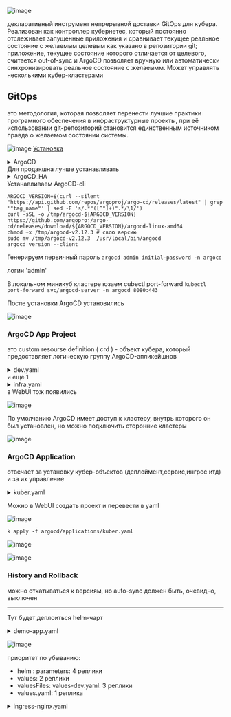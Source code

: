![image](https://github.com/user-attachments/assets/e9304b5f-817b-402c-98f5-4dac232f5163)

декларативный инструмент непрерывной доставки GitOps для кубера. Реализован как контроллер кубернетес, который постоянно отслеживает запущенные приложения и сравнивает текущее реальное состояние с желаемым целевым как указано в репозитории git; приложение, текущее состояние которого отличается от целевого, считается out-of-sync и ArgoCD позволяет вручную или автоматически синхронизировать реальное состояние с желаеымм. Может управлять несколькими кубер-кластерами
## GitOps
это методология, которая позволяет перенести лучшие практики програмного обеспечения в инфраструктурные проекты, при её использовании git-репозиторий становится единственным источником правда о желаемом состоянии системы.

![image](https://github.com/user-attachments/assets/5767e7cd-4fb8-4738-b338-676f3400f934)
[Установка](https://argo-cd.readthedocs.io/en/stable/getting_started/)
<details> <summary>ArgoCD</summary>

```
kubectl create namespace argocd
kubectl apply -n argocd -f https://raw.githubusercontent.com/argoproj/argo-cd/stable/manifests/install.yaml
```
</details>
Для продакшна лучше устанавливать
<details> <summary>ArgoCD_HA</summary>

```
kubectl create namespace argocd
kubectl apply -n argocd -f https://raw.githubusercontent.com/argoproj/argo-cd/v2.12.3/manifests/ha/install.yaml
```
</details>
Устанавливаем ArgoCD-cli

```
ARGOCD_VERSION=$(curl --silent "https://api.github.com/repos/argoproj/argo-cd/releases/latest" | grep '"tag_name"' | sed -E 's/.*"([^"]+)".*/\1/')
curl -sSL -o /tmp/argocd-${ARGOCD_VERSION} https://github.com/argoproj/argo-cd/releases/download/${ARGOCD_VERSION}/argocd-linux-amd64
chmod +x /tmp/argocd-v2.12.3 # свою версию
sudo mv /tmp/argocd-v2.12.3  /usr/local/bin/argocd 
argocd version --client
```
Генерируем первичный пароль ```argocd admin initial-password -n argocd```

логин 'admin'

В локальном миникуб кластере юзаем cubectl port-forward ```kubectl port-forward svc/argocd-server -n argocd 8080:443```

После установки ArgoCD установились 

![image](https://github.com/user-attachments/assets/337619ee-8241-4f03-bb3f-53d35d63faff)

### ArgoCD App Project 
это custom resourse definition ( crd ) - объект кубера, который предоставляет логическую группу ArgoCD-апликейшнов 

<details> <summary>dev.yaml</summary>

```
apiVersion: argoproj.io/v1alpha1
kind: AppProject
metadata:
  name: development
  namespace: argocd
  finalizers:      # Нужен для того,чтобы убедиться, что проект не будет удалён пока к нему приатачены ArgoCD приложения
    - resources-finalizer.argocd.argoproj.io
spec:
  description: Project containing development environment services
  sourceRepos:   # ссылка на репозитории, из которых приложения в рамках проекта, могут извлекать манифесты, чарт-файлы итд
    - '*'        # любой репозиторий
  destinations:       # ссылки на namespaces и кластера, в которые ArgoCD приложения могут деплоить кубер-ресурсы
    - namespace: '*'  # так же, любой namespace( если указать, к примеру 'dota', то апликейшены смогли бы деплоить только туда )
      server: '*'
  clusterResourceWhitelist:   # какие объекты кластерного уровня могут устанавливать ArgoCD апликейшены в рамках проекта
    - group: '*' 
      kind: '*'
```
</details>
и еще 1
<details> <summary>infra.yaml</summary>

```
apiVersion: argoproj.io/v1alpha1
kind: AppProject
metadata:
  name: infrastructure
  namespace: argocd
  # Finalizer that ensures that project is not deleted until it is not referenced by any application
  finalizers:
    - resources-finalizer.argocd.argoproj.io
spec:
  description: Project with infrastructure related applications
  sourceRepos:
    - '*'
  destinations:
    - namespace: '*'
      server: '*'
  clusterResourceWhitelist:
    - group: '*'
      kind: '*'
```
</details>
в WebUI тож появились 

![image](https://github.com/user-attachments/assets/34d833ec-95a0-4781-9a1f-90012a155ce0)

По умолчанию ArgoCD имеет доступ к кластеру, внутрь которого он был установлен, но можно подключить сторонние кластеры

![image](https://github.com/user-attachments/assets/5a609ce3-708d-4a00-998c-e5380a2e273c)

### ArgoCD Application
отвечает за установку кубер-объектов (деплоймент,сервис,ингрес итд) и за их управление

<details> <summary>kuber.yaml</summary>

```
apiVersion: argoproj.io/v1alpha1
kind: Application
metadata:
  name: kuber
  namespace: argocd
  finalizers:   # нужен для того, чтобы ресурсы(деплой,сервисы итд) удалялись вместе с апликейшенами, остаётся только namespace
    - resources-finalizer.argocd.argoproj.io
spec:
  project: development     # должен совпадать с тем,что в dev.yaml, ну всм что будем деплоить в итоге

  source:   # из какого репозитория брать исходный код 
    repoURL: https://github.com/Wireflex/Kubernetes.git  # Can point to either a Helm chart repo or a git repo.
    targetRevision: main  # For Helm, this refers to the chart version.
    path: ArgoCD/dev/kuber  # This has no meaning for Helm charts pulled directly from a Helm repo instead of git.

  destination:    # куда деплоим (у нас только 1 дефолтный)
    server: https://kubernetes.default.svc
    namespace: kuber    # этого намспейса пока нет, но ниже в CreateNamespace создадим

  syncPolicy:    # используется для автоматического обнаружния коммитов ArgoCD, будет чекать каждые 3 минуты
    automated: # можно указать manual и тогда вручную нужно будет начинать CD
      prune: true # нужно для того, чтобы ArgoCD мог автоматически удалять те ресурсы, которых уже не существует в гит-репозитории
      selfHeal: true # нужно для того, чтобы предотвратить какие-либо отклонения в кубер-кластере от состояниа на гитхабе, то есть если удалить деплоймент - ArgoCD его восстановит
    syncOptions:     # Sync options which modifies sync behavior
    - CreateNamespace=true # Namespace Auto-Creation ensures that namespace specified as the application destination exists in the destination cluster.
```
</details>

Можно в WebUI создать проект и перевести в yaml

![image](https://github.com/user-attachments/assets/19d9b010-5ca3-4665-9b3b-5774284b5ca9)

```k apply -f argocd/applications/kuber.yaml```

![image](https://github.com/user-attachments/assets/3ae0bf5a-22c6-41d9-a009-573318a5507a)

![image](https://github.com/user-attachments/assets/1be77258-54ac-471e-8916-e758460e820f)

### History and Rollback

можно откатываться к версиям, но auto-sync должен быть, очевидно, выключен

---

Тут будет деплоиться helm-чарт
<details> <summary>demo-app.yaml</summary>

```
apiVersion: argoproj.io/v1alpha1
kind: Application
metadata:
  name: demo-app
  namespace: argocd
  finalizers:
    - resources-finalizer.argocd.argoproj.io
spec:
  project: default

  source:
    repoURL: https://github.com/bakavets/k8s-lessons.git
    targetRevision: master
    path: lesson-30/charts/demo   # уже другая директория
    # https://github.com/bakavets/k8s-lessons/blob/master/lesson-30/charts/demo/values-dev.yaml

    helm:
      # Extra parameters to set (same as setting through values.yaml, but these take precedence)
      parameters:
      - name: "service.port"
        value: "8082"
      # - name: "replicaCount"
      #   value: "4"

      # Helm values files for overriding values in the helm chart
      # The path is relative to the spec.source.path directory defined above
      valueFiles:
      - values-dev.yaml

      # Values file as block file
      values: |
        # replicaCount: 2
        serviceAccount:
          create: true
          annotations:
            demo/role: demo-annotation
          name: sa-custom-name

  # Destination cluster and namespace to deploy the application
  destination:
    server: https://kubernetes.default.svc
    namespace: demo

  # Sync policy
  syncPolicy:
    automated:
      prune: true
      selfHeal: true
    syncOptions:
    - CreateNamespace=true
```
</details>

![image](https://github.com/user-attachments/assets/c4959d8d-e91b-441b-9cfd-9764aeb6d18e)

приоритет по убыванию:
- helm : parameters: 4 реплики
- values: 2 реплики
- valuesFiles: values-dev.yaml: 3 реплики
- values.yaml: 1 реплика


<details> <summary>ingress-nginx.yaml</summary>

```
apiVersion: argoproj.io/v1alpha1
kind: Application
metadata:
  name: ingress-nginx
  namespace: argocd
  finalizers:
    - resources-finalizer.argocd.argoproj.io
spec:
  project: infrastructure

  source:
    repoURL: 'https://kubernetes.github.io/ingress-nginx'     # эндпоинт helm-chart репозитория, где находится ingress-nginx-chart
    targetRevision: 4.1.1
    chart: ingress-nginx
    helm:
      parameters:
      - name: "controller.replicaCount"
        value: "2"
      - name: "controller.service.type"
        value: "NodePort"

  destination:
    namespace: ingress-nginx
    server: https://kubernetes.default.svc

  # Sync policy
  syncPolicy:
    automated:
      prune: true
      selfHeal: true
    syncOptions:
    - CreateNamespace=true
```
</details>
